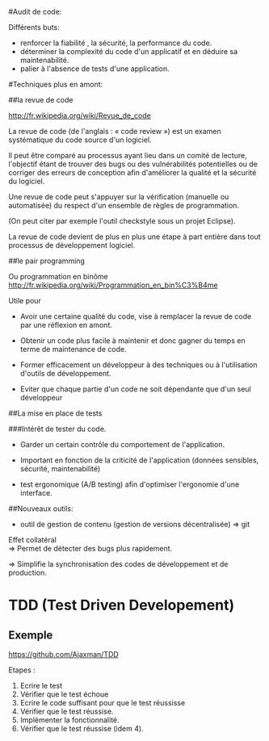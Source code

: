 #Audit de code:

Différents buts:  

* renforcer la fiabilité , la sécurité, la performance du code.
* déterminer la complexité du code d'un applicatif et en déduire sa maintenabilité.
* palier à l'absence de tests d'une application.


#Techniques plus en amont:

##la revue de code

http://fr.wikipedia.org/wiki/Revue_de_code
  
La revue de code (de l'anglais : « code review ») est un examen systématique du code source d'un logiciel.  

Il peut être comparé au processus ayant lieu dans un comité de lecture, l'objectif étant de trouver des bugs ou des vulnérabilités potentielles ou de corriger des erreurs de conception afin d'améliorer la qualité et la sécurité du logiciel.  

Une revue de code peut s'appuyer sur la vérification (manuelle ou automatisée) du respect d'un ensemble de règles de programmation.  

(On peut citer par exemple l'outil checkstyle sous un projet Eclipse). 

La revue de code devient de plus en plus une étape à part entière dans tout processus de développement logiciel.  

##le pair programming

Ou programmation en binôme
http://fr.wikipedia.org/wiki/Programmation_en_bin%C3%B4me

Utile pour  

* Avoir une certaine qualité du code, vise à remplacer la revue de code par une réflexion en amont.  

* Obtenir un code plus facile à maintenir et donc gagner du temps en terme de maintenance de code.  

* Former efficacement un développeur à des techniques ou à l'utilisation d'outils de développement.  

* Eviter que chaque partie d'un code ne soit dépendante que d'un seul développeur  

##La mise en place de tests

###Intérêt de tester du code.

* Garder un certain contrôle du comportement de l'application.
* Important en fonction de la criticité de l'application (données sensibles, sécurité, maintenabilité)

* test ergonomique (A/B testing) afin d'optimiser l'ergonomie d'une interface.


##Nouveaux outils:

* outil de gestion de contenu (gestion de versions décentralisée) => git  

Effet collatéral  
=> Permet de détecter des bugs plus rapidement.  

=> Simplifie la synchronisation des codes de développement et de production. 


# TDD (Test Driven Developement)

## Exemple

https://github.com/Ajaxman/TDD

Etapes :

1. Ecrire le test
2. Vérifier que le test échoue
3. Ecrire le code suffisant pour que le test réussisse
4. Vérifier que le test réussise.
5. Implémenter la fonctionnalité.
6. Vérifier que le test réussise (idem 4).



